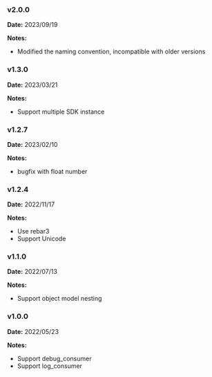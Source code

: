### v2.0.0
**Date:** 2023/09/19

**Notes:**

* Modified the naming convention, incompatible with older versions

### v1.3.0
**Date:** 2023/03/21

**Notes:**

* Support multiple SDK instance

### v1.2.7
**Date:** 2023/02/10

**Notes:**

* bugfix with float number

### v1.2.4
**Date:** 2022/11/17

**Notes:**

* Use rebar3
* Support Unicode

### v1.1.0
**Date:** 2022/07/13

**Notes:**

* Support object model nesting

### v1.0.0
**Date:** 2022/05/23

**Notes:**

* Support debug_consumer
* Support log_consumer